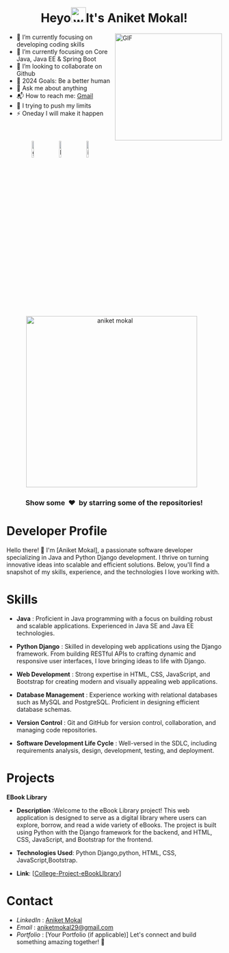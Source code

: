 <h1 align="center">Heyo<img alt="wave" src="https://emojis.slackmojis.com/emojis/images/1588177020/8809/wave_hello.gif?1588177020" width="35">It's Aniket Mokal!  </h1>


<img align="right" height="250px" alt="GIF" src="" padding="5px" />

- 🔭 I’m currently focusing on developing coding skills 
- 🌱 I’m currently focusing on Core Java, Java EE & Spring Boot
- 👯 I’m looking to collaborate on Github
- 🥅 2024 Goals: Be a better human 
- 💬 Ask me about anything
- 📬 How to reach me: <a href="mailto:aniketmokal29@gmail.com" target="_blank">Gmail</a>
- 🧗 I trying to push my limits
- ⚡ Oneday I will make it happen 

</br>




<p align="center" >
	<a href="https://github.com/mokal2002" target="_blank"><img alt="github"  width="10%" style="padding:5px" src="https://img.icons8.com/clouds/100/000000/github.png"/></a>
	<a href="https://www.linkedin.com/in/aniketmokal29/" target="_blank"><img alt="linkedin" width="10%" style="padding:5px" src="https://img.icons8.com/clouds/100/000000/linkedin.png"/></a>
	<a href="https://www.instagram.com/mokal_2002" target="_blank"><img alt="instagram" width="10%" style="padding:5px" src="https://img.icons8.com/clouds/100/000000/instagram.png"/></a>
</p>



<p align='center'><img width="400px" src="" alt="aniket mokal" />&nbsp; &nbsp;<img width="400px"/></p>

<!--START_SECTION_PROFILE_VIEWS:readme-info-->
<!--END_SECTION_PROFILE_VIEWS:readme-info-->

<!--START_SECTION_LINES_OF_CODE:readme-info-->
<!--END_SECTION_LINES_OF_CODE:readme-info-->

<!--START_CONTRIBUTIONS:readme-info-->
<!--END_CONTRIBUTIONS:readme-info-->

<!--START_SECTION_DAILY_COMMIT:readme-info-->
<!--END_SECTION_DAILY_COMMIT:readme-info-->

<!--START_SECTION_WEEKLY_COMMIT:readme-info-->
<!--END_SECTION_WEEKLY_COMMIT:readme-info-->

<!--START_SECTION_LANGUAGE:readme-info-->
<!--END_SECTION_LANGUAGE:readme-info-->

<h3 align='center'>Show some &nbsp;❤️&nbsp; by starring some of the repositories! </h3> 




















# Developer Profile
Hello there! 👋 I'm [Aniket Mokal], a passionate software developer specializing in Java and Python Django development. I thrive on turning innovative ideas into scalable and efficient solutions. Below, you'll find a snapshot of my skills, experience, and the technologies I love working with.

# Skills
- **Java** : Proficient in Java programming with a focus on building robust and scalable applications. Experienced in Java SE and Java EE technologies.

- **Python Django** : Skilled in developing web applications using the Django framework. From building RESTful APIs to crafting dynamic and responsive user interfaces, I love bringing ideas to life with Django.

- **Web Development** : Strong expertise in HTML, CSS, JavaScript, and Bootstrap for creating modern and visually appealing web applications.

- **Database Management** : Experience working with relational databases such as MySQL and PostgreSQL. Proficient in designing efficient database schemas.

- **Version Control** : Git and GitHub for version control, collaboration, and managing code repositories.

- **Software Development Life Cycle** : Well-versed in the SDLC, including requirements analysis, design, development, testing, and deployment.

# Projects
**EBook Library**

- **Description** :Welcome to the eBook Library project! This web application is designed to serve as a digital library where users can explore, borrow, and read a wide variety of eBooks. The project is built using Python with the Django framework for the backend, and HTML, CSS, JavaScript, and Bootstrap for the frontend.
  
- **Technologies Used**: Python Django,python, HTML, CSS, JavaScript,Bootstrap.
  
- **Link**: [[College-Project-eBookLIbrary](https://github.com/mokal2002/College-Project-eBookLIbrary)]
  


# Contact
- *LinkedIn* : [Aniket Mokal](https://shorturl.at/gtEKT)
- *Email* : aniketmokal29@gmail.com
- *Portfolio* : [Your Portfolio (if applicable)]
Let's connect and build something amazing together! 🚀
